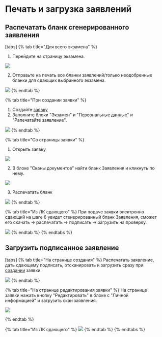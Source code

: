 # Печать и загрузка заявлений

## Распечатать бланк сгенерированного заявления

[tabs]
{% tab title="Для всего экзамена" %}
1. Перейдите на страницу экзамена.

![](<../.gitbook/assets/image (276).png>)

2. Отправьте на печать все бланки заявлений/только неодобренные бланки для сдающих выбранного экзамена.

![](<../.gitbook/assets/image (277).png>)
{% endtab %}

{% tab title="При создании заявки" %}
1. Создайте [заявку](dobavlenie-zayavki-vruchnuyu/)
2. Заполните блоки "Экзамен" и "Персональные данные" и "Рапечатайте заявление".

![](<../.gitbook/assets/image (278).png>)
{% endtab %}

{% tab title="Со страницы заявки" %}
1. Открыть заявку

![](<../.gitbook/assets/image (281).png>)

2. В блоке "Сканы документов" найти бланк Заявления и кликнуть по нему.

![](<../.gitbook/assets/image (280).png>)

3. Распечатать бланк

![](<../.gitbook/assets/image (282).png>)
{% endtab %}

{% tab title="Из ЛК сдающего" %}
При подаче заявки электронно сдающий на шаге 6 увидет сгенерированный бланк Заявления, сможет его скачать -> распечатать -> подписать ->  загрузить на проверку.

![](<../.gitbook/assets/image (292).png>)
{% endtab %}
{% endtabs %}

## Загрузить подписанное заявление

[tabs]
{% tab title="На странице создания" %}
Распечатать заявление, дать сдающему подписать, отсканировать и загрузить сразу при [создании](dobavlenie-zayavki-vruchnuyu/) заявки.

![](<../.gitbook/assets/image (283).png>)
{% endtab %}

{% tab title="На странице редактирования заявки" %}
На странице заявки нажать кнопку "Редактировать" в блоке с "Личной информацией" и загрузить скан заявления.

![](<../.gitbook/assets/image (114).png>)


{% endtab %}

{% tab title="Из ЛК сдающего" %}
![](<../.gitbook/assets/image (285).png>)
{% endtab %}
{% endtabs %}

